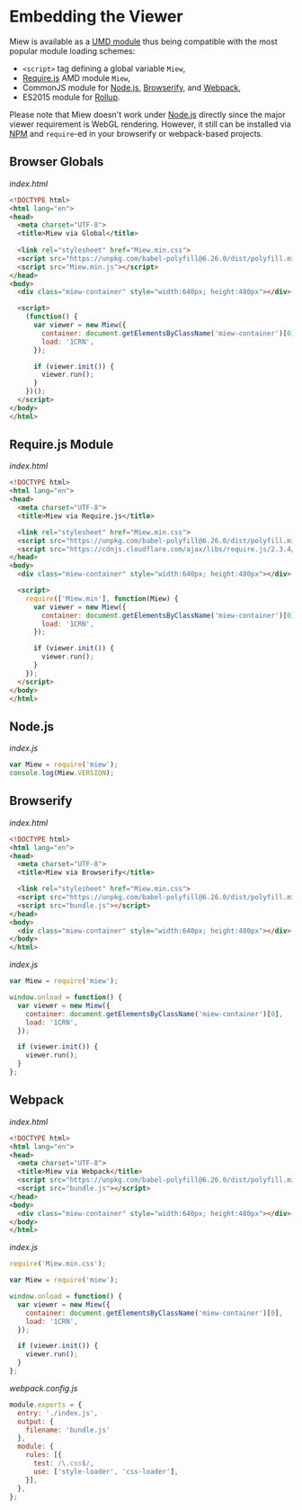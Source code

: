 # Embedding the Viewer

Miew is available as a [UMD module] thus being compatible with the
most popular module loading schemes:

  - `<script>` tag defining a global variable `Miew`,
  - [Require.js] AMD module `Miew`,
  - CommonJS module for [Node.js], [Browserify], and [Webpack],
  - ES2015 module for [Rollup].

Please note that Miew doesn't work under [Node.js] directly since the major viewer requirement
is WebGL rendering. However, it still can be installed via [NPM] and `require`-ed in your
browserify or webpack-based projects.

[UMD module]: https://github.com/umdjs/umd
[Require.js]: http://requirejs.org/
[Node.js]: https://nodejs.org/
[Webpack]: https://webpack.js.org/
[Browserify]: http://browserify.org/
[Rollup]: https://rollupjs.org/
[NPM]: https://www.npmjs.com/

## Browser Globals

_index.html_

```html
<!DOCTYPE html>
<html lang="en">
<head>
  <meta charset="UTF-8">
  <title>Miew via Global</title>
  
  <link rel="stylesheet" href="Miew.min.css">
  <script src="https://unpkg.com/babel-polyfill@6.26.0/dist/polyfill.min.js"></script>
  <script src="Miew.min.js"></script>
</head>
<body>
  <div class="miew-container" style="width:640px; height:480px"></div>

  <script>
    (function() {
      var viewer = new Miew({
        container: document.getElementsByClassName('miew-container')[0],
        load: '1CRN',
      });

      if (viewer.init()) {
        viewer.run();
      }
    })();
  </script>
</body>
</html>
```

## Require.js Module

_index.html_

```html
<!DOCTYPE html>
<html lang="en">
<head>
  <meta charset="UTF-8">
  <title>Miew via Require.js</title>

  <link rel="stylesheet" href="Miew.min.css">
  <script src="https://unpkg.com/babel-polyfill@6.26.0/dist/polyfill.min.js"></script>
  <script src="https://cdnjs.cloudflare.com/ajax/libs/require.js/2.3.4/require.min.js"></script>
</head>
<body>
  <div class="miew-container" style="width:640px; height:480px"></div>

  <script>
    require(['Miew.min'], function(Miew) {
      var viewer = new Miew({
        container: document.getElementsByClassName('miew-container')[0],
        load: '1CRN',
      });

      if (viewer.init()) {
        viewer.run();
      }
    });
  </script>
</body>
</html>
```

## Node.js

_index.js_

```js
var Miew = require('miew');
console.log(Miew.VERSION);
```

## Browserify

_index.html_

```html
<!DOCTYPE html>
<html lang="en">
<head>
  <meta charset="UTF-8">
  <title>Miew via Browserify</title>

  <link rel="stylesheet" href="Miew.min.css">
  <script src="https://unpkg.com/babel-polyfill@6.26.0/dist/polyfill.min.js"></script>
  <script src="bundle.js"></script>
</head>
<body>
  <div class="miew-container" style="width:640px; height:480px"></div>
</body>
</html>
```

_index.js_

```js
var Miew = require('miew');

window.onload = function() {
  var viewer = new Miew({
    container: document.getElementsByClassName('miew-container')[0],
    load: '1CRN',
  });

  if (viewer.init()) {
    viewer.run();
  }
};
```

## Webpack

_index.html_

```html
<!DOCTYPE html>
<html lang="en">
<head>
  <meta charset="UTF-8">
  <title>Miew via Webpack</title>
  <script src="https://unpkg.com/babel-polyfill@6.26.0/dist/polyfill.min.js"></script>
  <script src="bundle.js"></script>
</head>
<body>
  <div class="miew-container" style="width:640px; height:480px"></div>
</body>
</html>
```

_index.js_

```js
require('Miew.min.css');

var Miew = require('miew');

window.onload = function() {
  var viewer = new Miew({
    container: document.getElementsByClassName('miew-container')[0],
    load: '1CRN',
  });

  if (viewer.init()) {
    viewer.run();
  }
};
```

_webpack.config.js_

```js
module.exports = {
  entry: './index.js',
  output: {
    filename: 'bundle.js'
  },
  module: {
    rules: [{
      test: /\.css$/,
      use: ['style-loader', 'css-loader'],
    }],
  },
};
```
